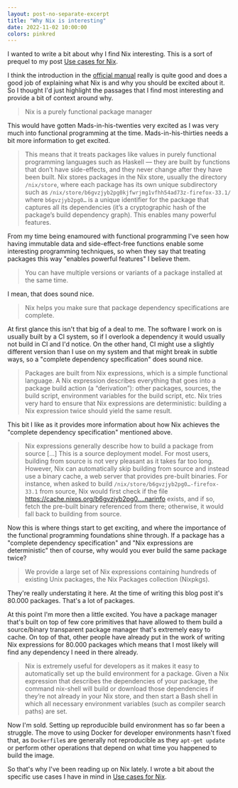 ```yaml
---
layout: post-no-separate-excerpt
title: "Why Nix is interesting"
date: 2022-11-02 10:00:00
colors: pinkred
---
```


I wanted to write a bit about why I find Nix interesting. This is a sort of prequel to my post [Use cases for Nix](https://blog.mads-hartmann.com/2022/10/18/use-cases-for-nix.html).

I think the introduction in the [official manual](https://nixos.org/manual/nix/stable) really is quite good and does a good job of explaining what Nix is and why you should be excited about it. So I thought I'd just highlight the passages that I find most interesting and provide a bit of context around why.

> Nix is a purely functional package manager

This would have gotten Mads-in-his-twenties very excited as I was very much into functional programming at the time. Mads-in-his-thirties needs a bit more information to get excited.

> This means that it treats packages like values in purely functional programming languages such as Haskell — they are built by functions that don’t have side-effects, and they never change after they have been built. Nix stores packages in the Nix store, usually the directory `/nix/store`, where each package has its own unique subdirectory such as `/nix/store/b6gvzjyb2pg0kjfwrjmg1vfhh54ad73z-firefox-33.1/` where `b6gvzjyb2pg0…` is a unique identifier for the package that captures all its dependencies (it’s a cryptographic hash of the package’s build dependency graph). This enables many powerful features.

From my time being enamoured with functional programming I've seen how having immutable data and side-effect-free functions enable some interesting programming techniques, so when they say that treating packages this way "enables powerful features" I believe them.

> You can have multiple versions or variants of a package installed at the same time.

I mean, that does sound nice.

> Nix helps you make sure that package dependency specifications are complete.

At first glance this isn't that big of a deal to me. The software I work on is usually built by a CI system, so if I overlook a dependency it would usually not build in CI and I'd notice. On the other hand, CI might use a slightly different version than I use on my system and that might break in subtle ways, so a "complete dependency specification" does sound nice.

> Packages are built from Nix expressions, which is a simple functional language. A Nix expression describes everything that goes into a package build action (a “derivation”): other packages, sources, the build script, environment variables for the build script, etc. Nix tries very hard to ensure that Nix expressions are deterministic: building a Nix expression twice should yield the same result.

This bit I like as it provides more information about how Nix achieves the "complete dependency specification" mentioned above.

> Nix expressions generally describe how to build a package from source [...] This is a source deployment model. For most users, building from source is not very pleasant as it takes far too long. However, Nix can automatically skip building from source and instead use a binary cache, a web server that provides pre-built binaries. For instance, when asked to build `/nix/store/b6gvzjyb2pg0…-firefox-33.1` from source, Nix would first check if the file https://cache.nixos.org/b6gvzjyb2pg0….narinfo exists, and if so, fetch the pre-built binary referenced from there; otherwise, it would fall back to building from source.

Now this is where things start to get exciting, and where the importance of the functional programming foundations shine through. If a package has a "complete dependency specification" and "Nix expressions are deterministic" then of course, why would you ever build the same package twice?

> We provide a large set of Nix expressions containing hundreds of existing Unix packages, the Nix Packages collection (Nixpkgs).

They're really understating it here. At the time of writing this blog post it's 80.000 packages. That's a lot of packages.

At this point I'm more then a little excited. You have a package manager that's built on top of few core primitives that have allowed to them build a source/binary transparent package manager that's extremely easy to cache. On top of that, other people have already put in the work of writing Nix expressions for 80.000 packages which means that I most likely will find any dependency I need in there already.

> Nix is extremely useful for developers as it makes it easy to automatically set up the build environment for a package. Given a Nix expression that describes the dependencies of your package, the command nix-shell will build or download those dependencies if they’re not already in your Nix store, and then start a Bash shell in which all necessary environment variables (such as compiler search paths) are set.

Now I'm sold. Setting up reproducible build environment has so far been a struggle. The move to using Docker for developer environments hasn't fixed that, as `Dockerfile`s are generally not reproducible as they `apt-get update` or perform other operations that depend on what time you happened to build the image.

So that's why I've been reading up on Nix lately. I wrote a bit about the specific use cases I have in mind in [Use cases for Nix](https://blog.mads-hartmann.com/2022/10/18/use-cases-for-nix.html).
